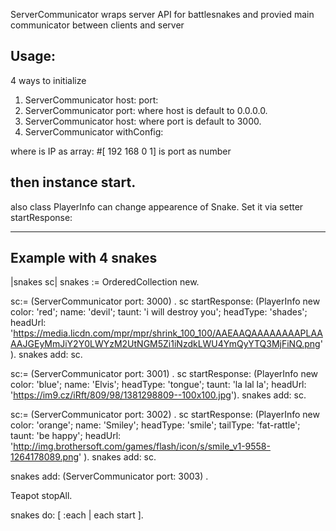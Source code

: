 ServerCommunicator wraps server API for battlesnakes and provied main communicator between clients and server

Usage:
--------------------------------------------
4 ways to initialize
1. ServerCommunicator host: <an IP> port: <port>
2. ServerCommunicator port: <port> where host is default to 0.0.0.0.
3. ServerCommunicator host: <an IP> where port is default to 3000.
4. ServerCommunicator  withConfig: <ServerConfig>

where
<an IP> is IP as array: #[ 192 168 0 1]
<port> is port as number

then
instance start.
--------------------------------------------
also
class PlayerInfo can change appearence of Snake. Set it via setter startResponse:

--------------------------------------------
Example with 4 snakes
--------------------------------------------

|snakes sc|
snakes := OrderedCollection new.


sc:= (ServerCommunicator port: 3000) .
sc startResponse: (PlayerInfo new color: 'red'; name: 'devil'; taunt: 'i will destroy you'; headType: 'shades'; headUrl: 'https://media.licdn.com/mpr/mpr/shrink_100_100/AAEAAQAAAAAAAAPLAAAAJGEyMmJiY2Y0LWYzM2UtNGM5Zi1iNzdkLWU4YmQyYTQ3MjFiNQ.png' ).
snakes add: sc.

sc:= (ServerCommunicator port: 3001) .
sc startResponse: (PlayerInfo new color: 'blue'; name: 'Elvis'; headType: 'tongue'; taunt: 'la lal la'; headUrl:  'https://im9.cz/iRft/809/98/1381298809--100x100.jpg').
snakes add: sc.

sc:= (ServerCommunicator port: 3002) .
sc startResponse: (PlayerInfo new color: 'orange'; name: 'Smiley'; headType: 'smile'; tailType: 'fat-rattle'; taunt: 'be happy'; headUrl: 'http://img.brothersoft.com/games/flash/icon/s/smile_v1-9558-1264178089.png' ).
snakes add: sc.

snakes add: (ServerCommunicator port: 3003) .

Teapot stopAll.

snakes do: [ :each | each start ].

